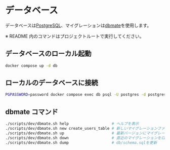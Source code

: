 # データベース

データベースは[PostgreSQL](https://www.postgresql.org)、マイグレーションは[dbmate](https://github.com/amacneil/dbmate)を使用します。

※ README 内のコマンドはプロジェクトルートで実行してください。

## データベースのローカル起動

```sh
docker compose up -d db
```

## ローカルのデータベースに接続

```sh
PGPASSWORD=password docker compose exec db psql -U postgres -d postgres
```

## dbmate コマンド

```sh
./scripts/dev/dbmate.sh help                   # ヘルプを表示
./scripts/dev/dbmate.sh new create_users_table # 新しいマイグレーションファイルを作成
./scripts/dev/dbmate.sh up                     # 最新バージョンにマイグレート
./scripts/dev/dbmate.sh down                   # 直近のマイグレーションをロールバック
./scripts/dev/dbmate.sh dump                   # db/schema.sqlを更新
```
